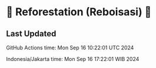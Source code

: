
# 🌳 Reforestation (Reboisasi) 🌲

## Last Updated

GitHub Actions time: Mon Sep 16 10:22:01 UTC 2024

Indonesia/Jakarta time: Mon Sep 16 17:22:01 WIB 2024
